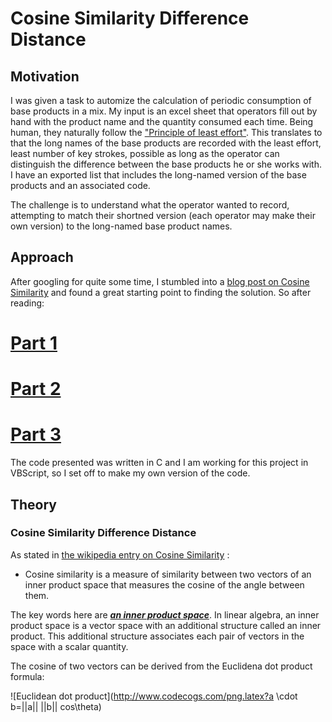 Cosine Similarity Difference Distance 
=====================================

## Motivation ##

I was given a task to automize the calculation of periodic consumption of base products in a mix. 
My input is an excel sheet that operators fill out by hand with the product name and the quantity consumed each time. 
Being human, they naturally follow the ["Principle of least effort"](http://en.wikipedia.org/wiki/Principle_of_least_effort). 
This translates to that the long names of the base products are recorded with the least effort, least number of key strokes, possible as long as the operator can distinguish the difference between the base products he or she works with.
I have an exported list that includes the long-named version of the base products and an associated code.

The challenge is to understand what the operator wanted to record, attempting to match their shortned version (each operator may make their own version) to the long-named base product names.

## Approach ##

After googling for quite some time, I stumbled into a [blog post on Cosine Similarity](http://www.gettingcirrius.com/2010/12/calculating-similarity-part-1-cosine.html) and found a great starting point to finding the solution.
So after reading:
  # [Part 1](http://www.gettingcirrius.com/2010/12/calculating-similarity-part-1-cosine.html)
  # [Part 2](http://www.gettingcirrius.com/2011/01/calculating-similarity-part-2-jaccard.html)
  # [Part 3](http://www.gettingcirrius.com/2011/06/calculating-similarity-part-3-damerau.html)

The code presented was written in C and I am working for this project in VBScript, so I set off to make my own version of the code.

## Theory ##

### Cosine Similarity Difference Distance ###

As stated in [the wikipedia entry on Cosine Similarity](http://en.wikipedia.org/wiki/Cosine_similarity) : 
  * Cosine similarity is a measure of similarity between two vectors of an inner product space that measures the cosine of the angle between them.

The key words here are [***an inner product space***](http://en.wikipedia.org/wiki/Inner_product_space). In linear algebra, an inner product space is a vector space with an additional structure called an inner product. This additional structure associates each pair of vectors in the space with a scalar quantity.

The cosine of two vectors can be derived from the Euclidena dot product formula:

![Euclidean dot product](http://www.codecogs.com/png.latex?a \cdot b=||a|| ||b|| cos\theta)


